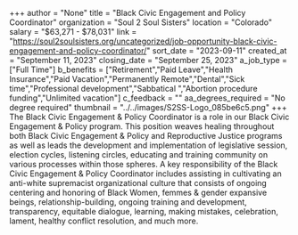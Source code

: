 +++
author = "None"
title = "Black Civic Engagement and Policy Coordinator"
organization = "Soul 2 Soul Sisters"
location = "Colorado"
salary = "$63,271 - $78,031"
link = "https://soul2soulsisters.org/uncategorized/job-opportunity-black-civic-engagement-and-policy-coordinator/"
sort_date = "2023-09-11"
created_at = "September 11, 2023"
closing_date = "September 25, 2023"
a_job_type = ["Full Time"]
b_benefits = ["Retirement","Paid Leave","Health Insurance","Paid Vacation","Permanently Remote","Dental","Sick time","Professional development","Sabbatical ","Abortion procedure funding","Unlimited vacation"]
c_feedback = ""
aa_degrees_required = "No degree required"
thumbnail = "../../images/S2SS-Logo_085be6c5.png"
+++
The Black Civic Engagement & Policy Coordinator is a role in our Black Civic Engagement & Policy program. This position weaves healing throughout both Black Civic Engagement & Policy and Reproductive Justice programs as well as leads the development and implementation of legislative session, election cycles, listening circles, educating and training community on various processes within those spheres. A key responsibility of the Black Civic Engagement & Policy Coordinator includes assisting in cultivating an anti-white supremacist organizational culture that consists of ongoing centering and honoring of Black Women, femmes & gender expansive beings, relationship-building, ongoing training and development, transparency, equitable dialogue, learning, making mistakes, celebration, lament, healthy conflict resolution, and much more.